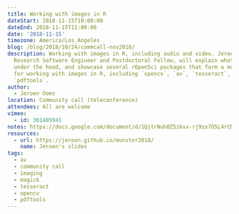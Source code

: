 ```yaml
---
title: Working with images in R
dateStart: 2018-11-15T10:00:00
dateEnd: 2018-11-15T11:00:00
date: '2018-11-15'
timezone: America/Los_Angeles
blog: /blog/2018/10/24/commcall-nov2018/
description: Working with images in R, including audio and video. Jeroen Ooms, rOpenSci
  Research Software Engineer and Postdoctoral Fellow, will explain what images are,
  under the hood, and showcase several rOpenSci packages that form a modern toolkit
  for working with images in R, including `opencv`, `av`, `tesseract`, `magick` and
  `pdftools`.
author:
  - Jeroen Ooms
location: Community call (teleconference)
attendees: All are welcome
vimeo:
  - id: 301405941
notes: https://docs.google.com/document/d/1QjtrNuh0Z5ikvx-rj9zx7O5L4rCMON4zUDv50paHAmM/edit?usp=sharing
resources:
  - url: https://jeroen.github.io/munster2018/
    name: Jeroen's slides
tags:
  - av
  - community call
  - imaging
  - magick
  - tesseract
  - opencv
  - pdftools
---
```


